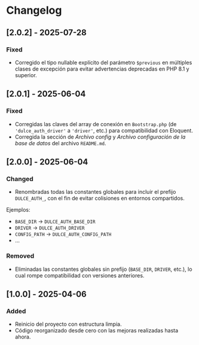 # Changelog

## [2.0.2] - 2025-07-28

### Fixed
- Corregido el tipo nullable explícito del parámetro `$previous` en múltiples clases de excepción para evitar advertencias deprecadas en PHP 8.1 y superior.

## [2.0.1] - 2025-06-04

### Fixed
- Corregidas las claves del array de conexión en `Bootstrap.php` (de `'dulce_auth_driver'` a `'driver'`, etc.) para compatibilidad con Eloquent.
- Corregida la sección de *Archivo config* y *Archivo configuración de la base de datos* del archivo `README.md`.

## [2.0.0] - 2025-06-04

### Changed

- Renombradas todas las constantes globales para incluir el prefijo `DULCE_AUTH_`, con el fin de evitar colisiones en entornos compartidos.

Ejemplos:
  - `BASE_DIR` → `DULCE_AUTH_BASE_DIR`
  - `DRIVER` → `DULCE_AUTH_DRIVER`
  - `CONFIG_PATH` → `DULCE_AUTH_CONFIG_PATH`
  - ...

### Removed

- Eliminadas las constantes globales sin prefijo (`BASE_DIR`, `DRIVER`, etc.), lo cual rompe compatibilidad con versiones anteriores.

## [1.0.0] - 2025-04-06

### Added

- Reinicio del proyecto con estructura limpia.
- Código reorganizado desde cero con las mejoras realizadas hasta ahora.




